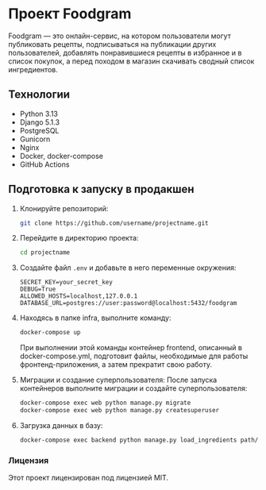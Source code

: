 # Проект Foodgram

Foodgram — это онлайн-сервис, на котором пользователи могут публиковать рецепты, подписываться на публикации других пользователей, добавлять понравившиеся рецепты в избранное и в список покупок, а перед походом в магазин скачивать сводный список ингредиентов.

## Технологии
- Python 3.13
- Django 5.1.3
- PostgreSQL
- Gunicorn
- Nginx
- Docker, docker-compose
- GitHub Actions

## Подготовка к запуску в продакшен

1. Клонируйте репозиторий:
   ```bash
   git clone https://github.com/username/projectname.git
2. Перейдите в директорию проекта:
    ```bash
    cd projectname
   
3. Создайте файл `.env` и добавьте в него переменные окружения:
    ```dotenv
    SECRET_KEY=your_secret_key
    DEBUG=True
    ALLOWED_HOSTS=localhost,127.0.0.1
    DATABASE_URL=postgres://user:password@localhost:5432/foodgram
    ```
4. Находясь в папке infra, выполните команду:
    ```bash
    docker-compose up
    ```
    При выполнении этой команды контейнер frontend, описанный в docker-compose.yml, подготовит файлы, необходимые для работы фронтенд-приложения, а затем прекратит свою работу.

5. Миграции и создание суперпользователя:
После запуска контейнеров выполните миграции и создайте суперпользователя:
    ```bash
    docker-compose exec web python manage.py migrate
    docker-compose exec web python manage.py createsuperuser
    ```

6. Загрузка данных в базу:
    ```bash
    docker-compose exec backend python manage.py load_ingredients path/to/ingredients.json
    ```

### Лицензия
Этот проект лицензирован под лицензией MIT.
